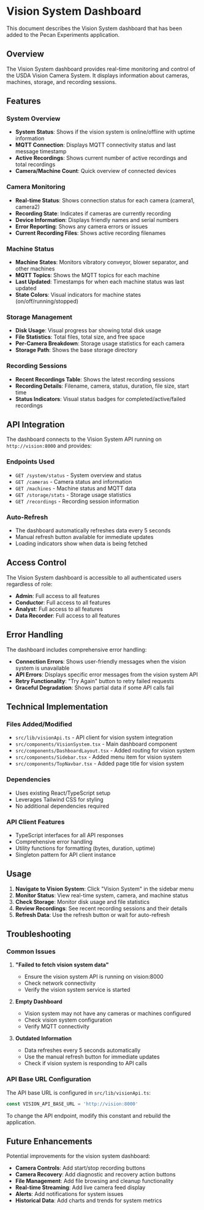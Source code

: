 # Vision System Dashboard

This document describes the Vision System dashboard that has been added to the Pecan Experiments application.

## Overview

The Vision System dashboard provides real-time monitoring and control of the USDA Vision Camera System. It displays information about cameras, machines, storage, and recording sessions.

## Features

### System Overview
- **System Status**: Shows if the vision system is online/offline with uptime information
- **MQTT Connection**: Displays MQTT connectivity status and last message timestamp
- **Active Recordings**: Shows current number of active recordings and total recordings
- **Camera/Machine Count**: Quick overview of connected devices

### Camera Monitoring
- **Real-time Status**: Shows connection status for each camera (camera1, camera2)
- **Recording State**: Indicates if cameras are currently recording
- **Device Information**: Displays friendly names and serial numbers
- **Error Reporting**: Shows any camera errors or issues
- **Current Recording Files**: Shows active recording filenames

### Machine Status
- **Machine States**: Monitors vibratory conveyor, blower separator, and other machines
- **MQTT Topics**: Shows the MQTT topics for each machine
- **Last Updated**: Timestamps for when each machine status was last updated
- **State Colors**: Visual indicators for machine states (on/off/running/stopped)

### Storage Management
- **Disk Usage**: Visual progress bar showing total disk usage
- **File Statistics**: Total files, total size, and free space
- **Per-Camera Breakdown**: Storage usage statistics for each camera
- **Storage Path**: Shows the base storage directory

### Recording Sessions
- **Recent Recordings Table**: Shows the latest recording sessions
- **Recording Details**: Filename, camera, status, duration, file size, start time
- **Status Indicators**: Visual status badges for completed/active/failed recordings

## API Integration

The dashboard connects to the Vision System API running on `http://vision:8000` and provides:

### Endpoints Used
- `GET /system/status` - System overview and status
- `GET /cameras` - Camera status and information
- `GET /machines` - Machine status and MQTT data
- `GET /storage/stats` - Storage usage statistics
- `GET /recordings` - Recording session information

### Auto-Refresh
- The dashboard automatically refreshes data every 5 seconds
- Manual refresh button available for immediate updates
- Loading indicators show when data is being fetched

## Access Control

The Vision System dashboard is accessible to all authenticated users regardless of role:
- **Admin**: Full access to all features
- **Conductor**: Full access to all features
- **Analyst**: Full access to all features
- **Data Recorder**: Full access to all features

## Error Handling

The dashboard includes comprehensive error handling:
- **Connection Errors**: Shows user-friendly messages when the vision system is unavailable
- **API Errors**: Displays specific error messages from the vision system API
- **Retry Functionality**: "Try Again" button to retry failed requests
- **Graceful Degradation**: Shows partial data if some API calls fail

## Technical Implementation

### Files Added/Modified
- `src/lib/visionApi.ts` - API client for vision system integration
- `src/components/VisionSystem.tsx` - Main dashboard component
- `src/components/DashboardLayout.tsx` - Added routing for vision system
- `src/components/Sidebar.tsx` - Added menu item for vision system
- `src/components/TopNavbar.tsx` - Added page title for vision system

### Dependencies
- Uses existing React/TypeScript setup
- Leverages Tailwind CSS for styling
- No additional dependencies required

### API Client Features
- TypeScript interfaces for all API responses
- Comprehensive error handling
- Utility functions for formatting (bytes, duration, uptime)
- Singleton pattern for API client instance

## Usage

1. **Navigate to Vision System**: Click "Vision System" in the sidebar menu
2. **Monitor Status**: View real-time system, camera, and machine status
3. **Check Storage**: Monitor disk usage and file statistics
4. **Review Recordings**: See recent recording sessions and their details
5. **Refresh Data**: Use the refresh button or wait for auto-refresh

## Troubleshooting

### Common Issues

1. **"Failed to fetch vision system data"**
   - Ensure the vision system API is running on vision:8000
   - Check network connectivity
   - Verify the vision system service is started

2. **Empty Dashboard**
   - Vision system may not have any cameras or machines configured
   - Check vision system configuration
   - Verify MQTT connectivity

3. **Outdated Information**
   - Data refreshes every 5 seconds automatically
   - Use the manual refresh button for immediate updates
   - Check if vision system is responding to API calls

### API Base URL Configuration

The API base URL is configured in `src/lib/visionApi.ts`:
```typescript
const VISION_API_BASE_URL = 'http://vision:8000'
```

To change the API endpoint, modify this constant and rebuild the application.

## Future Enhancements

Potential improvements for the vision system dashboard:
- **Camera Controls**: Add start/stop recording buttons
- **Camera Recovery**: Add diagnostic and recovery action buttons
- **File Management**: Add file browsing and cleanup functionality
- **Real-time Streaming**: Add live camera feed display
- **Alerts**: Add notifications for system issues
- **Historical Data**: Add charts and trends for system metrics
